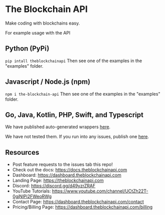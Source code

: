 # The Blockchain API

Make coding with blockchains easy.

For example usage with the API

## Python (PyPi)

`pip intall theblockchainapi`
Then see one of the examples in the "examples" folder.

## Javascript / Node.js (npm)

`npm i the-blockchain-api`
Then see one of the examples in the "examples" folder.

## Go, Java, Kotlin, PHP, Swift, and Typescript

We have published auto-generated wrappers <a href="https://github.com/BL0CK-X/theblockchainapi-wrappers">here</a>.

We have not tested them. If you run into any issues, publish one <a href="https://github.com/BL0CK-X/theblockchainapi-wrappers/issues/new">here</a>.

## Resources

- Post feature requests to the issues tab this repo!
- Check out the docs: https://docs.theblockchainapi.com
- Dashboard: https://dashboard.theblockchainapi.com
- Landing Page: https://theblockchainapi.com
- Discord: https://discord.gg/d49yzrZRAF
- YouTube Tutorials: https://www.youtube.com/channel/UCtZh22T-0gjNlPi2FWeoRWg
- Contact Page: https://dashboard.theblockchainapi.com/contact
- Pricing/Billing Page: https://dashboard.theblockchainapi.com/billing
